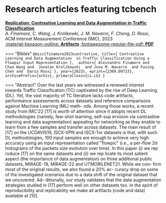 # Research articles featuring tcbench

[__Replication: Contrastive Learning and Data Augmentation in Traffic Classification__](/tcbench/papers/imc23)
<br>
*A. Finamore, C. Wang, J. Krolikowki, J. M. Navarro, F. Cheng, D. Rossi*, 
<br> ACM Internet Measurement Conference (IMC), 2023
<br> [:material-hexagon-outline: __Artifacts__](/tcbench/papers/imc23/artifacts) [:fontawesome-regular-file-pdf: __PDF__](https://arxiv.org/pdf/2309.09733)

=== "Bibtex"
    ```
    @misc{finamore2023contrastive,
      title={
        Contrastive Learning and Data Augmentation 
        in Traffic Classification Using a 
        Flowpic Input Representation
      }, 
      author={
        Alessandro Finamore and 
        Chao Wang and 
        Jonatan Krolikowski 
        and Jose M. Navarro 
        and Fuxing Chen and 
        Dario Rossi
      },
      year={2023},
      eprint={2309.09733},
      archivePrefix={arXiv},
      primaryClass={cs.LG}
    }
    ```

=== "Abstract"
    Over the last years we witnessed a renewed interest towards
    Traffic Classification (TC) captivated by the rise of Deep
    Learning (DL). Yet, the vast majority of TC literature lacks
    code artifacts, performance assessments across datasets and
    reference comparisons against Machine Learning (ML) meth-
    ods. Among those works, a recent study from IMC'22 [17] is
    worth of attention since it adopts recent DL methodologies
    (namely, few-shot learning, self-sup ervision via contrastive
    learning and data augmentation) appealing for networking as
    they enable to learn from a few samples and transfer across
    datasets. The main result of [17] on the UCDAVIS19, ISCX-VPN
    and ISCX-Tor datasets is that, with such DL methodologies,
    100 input samples are enough to achieve very high accuracy
    using an input representation called "flowpic" (i.e., a per-flow
    2d histograms of the packets size evolution over time).
    In this paper (i) we rep roduce [17] on the same datasets
    and (ii) we rep licate its most salient aspect (the importance
    of data augmentation) on three additional public datasets,
    MIRAGE-19, MIRAGE-22 and UTMOBILENET21. While we con-
    firm most of the original results, we also found a 20% ac-
    curacy drop on some of the investigated scenarios due to
    a data shift of the original dataset that we uncovered. Ad-
    ditionally, our study validates that the data augmentation
    strategies studied in [17] perform well on other datasets too.
    In the spirit of reproducibility and replicability we make all
    artifacts (code and data) available at [10].
